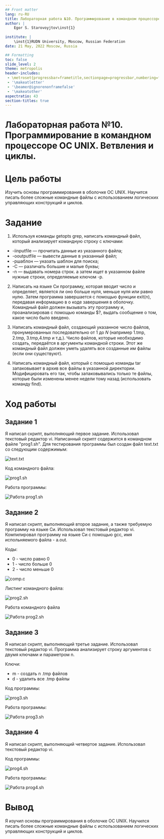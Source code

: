 ```yaml
---
## Front matter
lang: ru-RU
title: Лабораторная работа №10. Программирование в командном процессоре ОС UNIX. Ветвления и циклы.
author: |
	Egor S. Starovoyjtov\inst{1}
	
institute: |
	\inst{1}RUDN University, Moscow, Russian Federation
date: 21 May, 2022 Moscow, Russia

## Formatting
toc: false
slide_level: 2
theme: metropolis
header-includes: 
 - \metroset{progressbar=frametitle,sectionpage=progressbar,numbering=fraction}
 - '\makeatletter'
 - '\beamer@ignorenonframefalse'
 - '\makeatother'
aspectratio: 43
section-titles: true
---
```


# Лабораторная работа №10. Программирование в командном процессоре ОС UNIX. Ветвления и циклы.

# Цель работы
Изучить основы программирования в оболочке ОС UNIX. Научится писать более
сложные командные файлы с использованием логических управляющих конструкций
и циклов.

# Задание
1. Используя команды getopts grep, написать командный файл, который анализирует
командную строку с ключами:
- -iinputfile — прочитать данные из указанного файла;
- -ooutputfile — вывести данные в указанный файл;
- -pшаблон — указать шаблон для поиска;
- -C — различать большие и малые буквы;
- -n — выдавать номера строк.
а затем ищет в указанном файле нужные строки, определяемые ключом -p.

2. Написать на языке Си программу, которая вводит число и определяет, является ли оно
больше нуля, меньше нуля или равно нулю. Затем программа завершается с помощью
функции exit(n), передавая информацию в о коде завершения в оболочку. Командный файл должен вызывать эту программу и, проанализировав с помощью команды $?, выдать сообщение о том, какое число было введено.

3. Написать командный файл, создающий указанное число файлов, пронумерованных
последовательно от 1 до 𝑁 (например 1.tmp, 2.tmp, 3.tmp,4.tmp и т.д.). Число файлов,
которые необходимо создать, передаётся в аргументы командной строки. Этот же командный файл должен уметь удалять все созданные им файлы (если они существуют).

4. Написать командный файл, который с помощью команды tar запаковывает в архив
все файлы в указанной директории. Модифицировать его так, чтобы запаковывались
только те файлы, которые были изменены менее недели тому назад (использовать
команду find).

# Ход работы
## Задание 1
Я написал скрипт, выполняющий первое задание. Использовал текстовый редактор vi.
Написанный скрипт содержится в командном файле "prog1.sh". Для тестирования программы был создан файл text.txt со следующим содержимым:

![text.txt](image/s_1.png)

Код командного файла:

![prog1.sh](image/s_3.png)

Работа программы:

![Работа prog1.sh](image/s_2.png)

## Задание 2
Я написал скрипт, выполняющий второе задание, а также требуемую программу на языке Си. Использовал текстовый редактор vi. Компилировал программу на языке Си с помощью gcc, имя испольняемого файла - a.out. 

Коды:
- 0 - число равно 0
- 1 - число больше 0
- 2 - число меньше 0

![comp.c](image/s_4.png)

Листинг командного файла:

![prog2.sh](image/s_6.png)

Работа командного файла

![Работа prog2.sh](image/s_5.png)

## Задание 3
Я написал скрипт, выполняющий третье задание. Использовал текстовый редактор vi.
Программа анализирует строку аргументов с двумя ключами и параметром n.

Ключи:
- m - создать n .tmp файлов
- d - удалить все .tmp файлы

Код программы:

![prog3.sh](image/s_7.png)

Работа программы:

![Работа prog3.sh](image/s_8.png)

## Задание 4
Я написал скрипт, выполняющий четвертое задание. Использовал текстовый редактор vi.

Код программы:

![prog4.sh](image/s_9.png)

Работа программы:

![Работа prog4.sh](image/s_10.png)


# Вывод
Я изучил основы программирования в оболочке ОС UNIX. Научился писать более
сложные командные файлы с использованием логических управляющих конструкций
и циклов.